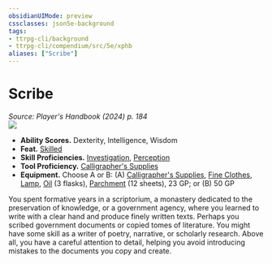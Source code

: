 ```yaml
---
obsidianUIMode: preview
cssclasses: json5e-background
tags:
- ttrpg-cli/background
- ttrpg-cli/compendium/src/5e/xphb
aliases: ["Scribe"]
---
```

# Scribe
*Source: Player's Handbook (2024) p. 184*  
![](Mechanics/backgrounds/img/scribe.webp#right)

- **Ability Scores.** Dexterity, Intelligence, Wisdom  
- **Feat.** [Skilled](Mechanics/feats/skilled-xphb.md)  
- **Skill Proficiencies.** [Investigation](Mechanics/rules/skills.md#Investigation), [Perception](Mechanics/rules/skills.md#Perception)  
- **Tool Proficiency.** [Calligrapher's Supplies](Mechanics/items/calligraphers-supplies-xphb.md)  
- **Equipment.** Choose A or B: (A) [Calligrapher's Supplies](Mechanics/items/calligraphers-supplies-xphb.md), [Fine Clothes](Mechanics/items/fine-clothes-xphb.md), [Lamp](Mechanics/items/lamp-xphb.md), [Oil](Mechanics/items/oil-xphb.md) (3 flasks), [Parchment](Mechanics/items/parchment-xphb.md) (12 sheets), 23 GP; or (B) 50 GP  

You spent formative years in a scriptorium, a monastery dedicated to the preservation of knowledge, or a government agency, where you learned to write with a clear hand and produce finely written texts. Perhaps you scribed government documents or copied tomes of literature. You might have some skill as a writer of poetry, narrative, or scholarly research. Above all, you have a careful attention to detail, helping you avoid introducing mistakes to the documents you copy and create.